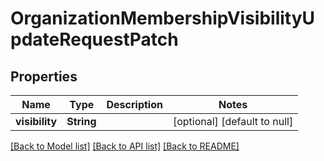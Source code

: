 # OrganizationMembershipVisibilityUpdateRequestPatch

## Properties
Name | Type | Description | Notes
------------ | ------------- | ------------- | -------------
**visibility** | **String** |  | [optional] [default to null]

[[Back to Model list]](../README.md#documentation-for-models) [[Back to API list]](../README.md#documentation-for-api-endpoints) [[Back to README]](../README.md)


